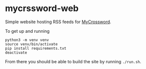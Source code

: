 # mycrssword-web

Simple website hosting RSS feeds for [MyCrossword](https://mycrossword.co.uk).

To get up and running

```
python3 -m venv venv
source venv/bin/activate
pip install requirements.txt
deactivate
```

From there you should be able to build the site by running `./run.sh`.
